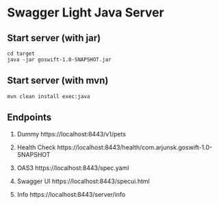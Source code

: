 # Swagger Light Java Server

## Start server (with jar)
```
cd target
java -jar goswift-1.0-SNAPSHOT.jar
```
## Start server (with mvn)
```
mvn clean install exec:java
```

## Endpoints
1. Dummy
https://localhost:8443/v1/pets 

2. Health Check
https://localhost:8443/health/com.arjunsk.goswift-1.0-SNAPSHOT

3. OAS3 
https://localhost:8443/spec.yaml

4. Swagger UI
https://localhost:8443/specui.html

5. Info
https://localhost:8443/server/info
